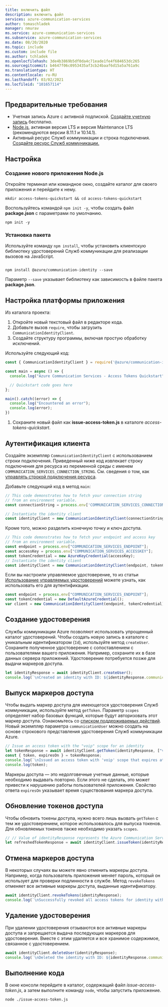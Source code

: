 ```yaml
---
title: включить файл
description: включить файл
services: azure-communication-services
author: tomaschladek
manager: nmurav
ms.service: azure-communication-services
ms.subservice: azure-communication-services
ms.date: 08/20/2020
ms.topic: include
ms.custom: include file
ms.author: tchladek
ms.openlocfilehash: 3de4b3869b5df0da4c71eade1fe4f684653dc265
ms.sourcegitcommit: b4647f06c0953435af3cb24baaf6d15a5a761a9c
ms.translationtype: HT
ms.contentlocale: ru-RU
ms.lasthandoff: 03/02/2021
ms.locfileid: "101657114"
---
```

## <a name="prerequisites"></a>Предварительные требования

- Учетная запись Azure с активной подпиской. [Создайте учетную запись](https://azure.microsoft.com/free/?WT.mc_id=A261C142F) бесплатно.
- [Node.js](https://nodejs.org/), активная версия LTS и версия Maintenance LTS (рекомендуются версии 8.11.1 и 10.14.1).
- Активный ресурс Служб коммуникации и строка подключения. [Создайте ресурс Служб коммуникации.](../create-communication-resource.md)

## <a name="setting-up"></a>Настройка

### <a name="create-a-new-nodejs-application"></a>Создание нового приложения Node.js

Откройте терминал или командное окно, создайте каталог для своего приложения и перейдите к нему.

```console
mkdir access-tokens-quickstart && cd access-tokens-quickstart
```

Воспользуйтесь командой `npm init -y`, чтобы создать файл **package.json** с параметрами по умолчанию.

```console
npm init -y
```

### <a name="install-the-package"></a>Установка пакета

Используйте команду `npm install`, чтобы установить клиентскую библиотеку удостоверений Служб коммуникации для реализации вызовов на JavaScript.

```console

npm install @azure/communication-identity --save

```

Параметр `--save` указывает библиотеку как зависимость в файле пакета **package.json**.

## <a name="set-up-the-app-framework"></a>Настройка платформы приложения

Из каталога проекта:

1. Откройте новый текстовый файл в редакторе кода.
1. Добавьте вызов `require`, чтобы загрузить `CommunicationIdentityClient`.
1. Создайте структуру программы, включая простую обработку исключений.

Используйте следующий код:

```javascript
const { CommunicationIdentityClient } = require('@azure/communication-identity');

const main = async () => {
  console.log("Azure Communication Services - Access Tokens Quickstart")

  // Quickstart code goes here
};

main().catch((error) => {
  console.log("Encountered an error");
  console.log(error);
})
```

1. Сохраните новый файл как **issue-access-token.js** в каталоге *access-tokens-quickstart*.

## <a name="authenticate-the-client"></a>Аутентификация клиента

Создайте экземпляр `CommunicationIdentityClient` с использованием строки подключения. Приведенный ниже код извлекает строку подключения для ресурса из переменной среды с именем `COMMUNICATION_SERVICES_CONNECTION_STRING`. См. сведения о том, как [управлять строкой подключения ресурса](../create-communication-resource.md#store-your-connection-string).

Добавьте следующий код в метод `main`:

```javascript
// This code demonstrates how to fetch your connection string
// from an environment variable.
const connectionString = process.env['COMMUNICATION_SERVICES_CONNECTION_STRING'];

// Instantiate the identity client
const identityClient = new CommunicationIdentityClient(connectionString);
```

Кроме того, можно разделить конечную точку и ключ доступа.
```javascript
// This code demonstrates how to fetch your endpoint and access key
// from an environment variable.
const endpoint = process.env["COMMUNICATION_SERVICES_ENDPOINT"];
const accessKey = process.env["COMMUNICATION_SERVICES_ACCESSKEY"];
const tokenCredential = new AzureKeyCredential(accessKey);
// Instantiate the identity client
const identityClient = new CommunicationIdentityClient(endpoint, tokenCredential)
```

Если вы настроили управляемое удостоверение, то из статьи [Использование управляемых удостоверений](../managed-identity.md) можете узнать, как использовать его для аутентификации.
```javascript
const endpoint = process.env["COMMUNICATION_SERVICES_ENDPOINT"];
const tokenCredential = new DefaultAzureCredential();
var client = new CommunicationIdentityClient(endpoint, tokenCredential);
```

## <a name="create-an-identity"></a>Создание удостоверения

Службы коммуникации Azure позволяют использовать упрощенный каталог удостоверений. Чтобы создать новую запись в каталоге с уникальным идентификатором (`Id`), используйте метод `createUser`. Сохраните полученное удостоверение с сопоставлением с пользователями вашего приложения. Например, сохраните их в базе данных сервера приложений. Удостоверение потребуется позже для выдачи маркеров доступа.

```javascript
let identityResponse = await identityClient.createUser();
console.log(`\nCreated an identity with ID: ${identityResponse.communicationUserId}`);
```

## <a name="issue-access-tokens"></a>Выпуск маркеров доступа

Чтобы выдать маркер доступа для имеющегося удостоверения Служб коммуникации, используйте метод `getToken`. Параметр `scopes` определяет набор базовых функций, которые будут авторизовать этот маркер доступа. Ознакомьтесь со [списком поддерживаемых действий](../../concepts/authentication.md). Новый экземпляр параметра `communicationUser` можно создать на основе строкового представления удостоверения Служб коммуникации Azure.

```javascript
// Issue an access token with the "voip" scope for an identity
let tokenResponse = await identityClient.getToken(identityResponse, ["voip"]);
const { token, expiresOn } = tokenResponse;
console.log(`\nIssued an access token with 'voip' scope that expires at ${expiresOn}:`);
console.log(token);
```

Маркеры доступа — это недолговечные учетные данные, которые необходимо выдавать повторно. Если этого не сделать, это может привести к нарушению работы пользователей приложения. Свойство ответа `expiresOn` указывает время существования маркера доступа.


## <a name="refresh-access-tokens"></a>Обновление токенов доступа

Чтобы обновить токены доступа, нужно всего лишь вызвать `getToken` с тем же удостоверением, которое использовалось для выпуска токенов. Для обновляемых токенов также необходимо указать `scopes`.

```javascript
// // Value of identityResponse represents the Azure Communication Services identity stored during identity creation and then used to issue the tokens being refreshed
let refreshedTokenResponse = await identityClient.issueToken(identityResponse, ["voip"]);
```


## <a name="revoke-access-tokens"></a>Отмена маркеров доступа

В некоторых случаях вы можете явно отменить маркеры доступа. Например, когда пользователь приложения меняет пароль, который он использует для проверки подлинности в службе. Метод `revokeTokens` отменяет все активные маркеры доступа, выданные идентификатору.

```javascript
await identityClient.revokeTokens(identityResponse);
console.log(`\nSuccessfully revoked all access tokens for identity with ID: ${identityResponse.communicationUserId}`);
```

## <a name="delete-an-identity"></a>Удаление удостоверения

При удалении удостоверения отзываются все активные маркеры доступа и запрещается выдача последующих маркеров для удостоверения. Вместе с этим удаляется и все хранимое содержимое, связанное с удостоверением.

```javascript
await identityClient.deleteUser(identityResponse);
console.log(`\nDeleted the identity with ID: ${identityResponse.communicationUserId}`);
```

## <a name="run-the-code"></a>Выполнение кода

В окне консоли перейдите в каталог, содержащий файл *issue-access-token.js*, а затем выполните команду `node`, чтобы запустить приложение.

```console
node ./issue-access-token.js
```
